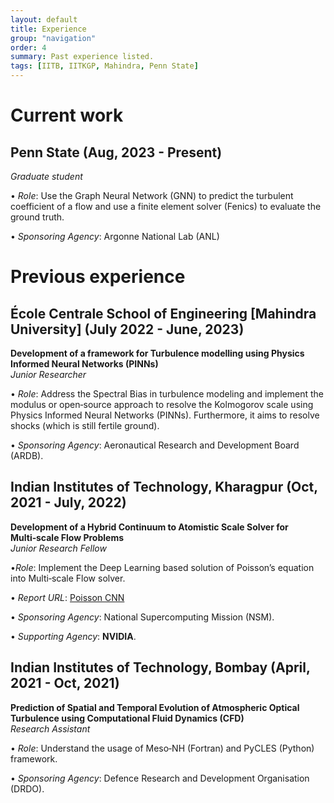 ```yaml
---
layout: default
title: Experience
group: "navigation"
order: 4
summary: Past experience listed.
tags: [IITB, IITKGP, Mahindra, Penn State]
---
```


# Current work

## Penn State (Aug, 2023 - Present)
_Graduate student_

• _Role_: Use the Graph Neural Network (GNN) to predict the turbulent coefficient of a flow and use a finite element solver (Fenics) to evaluate the ground truth.  

• _Sponsoring Agency_: Argonne National Lab (ANL)

# Previous experience

## École Centrale School of Engineering [Mahindra University] (July 2022 - June, 2023) 

**Development of a framework for Turbulence modelling using Physics Informed Neural Networks (PINNs)**  
_Junior Researcher_

• _Role_: Address the Spectral Bias in turbulence modeling and implement the modulus or open‑source approach to resolve the Kolmogorov scale using Physics Informed Neural Networks (PINNs). Furthermore, it aims to resolve shocks (which is still fertile ground).  

• _Sponsoring Agency_: Aeronautical Research and Development Board (ARDB).

## Indian Institutes of Technology, Kharagpur (Oct, 2021 - July, 2022)

**Development of a Hybrid Continuum to Atomistic Scale Solver for Multi‑scale Flow Problems**  
_Junior Research Fellow_

•_Role_: Implement the Deep Learning based solution of Poisson’s equation into Multi‑scale Flow solver.  

• _Report URL_: [Poisson CNN](/assets/pdfs/Poisson_CNN_usage.pdf)  

• _Sponsoring Agency_: National Supercomputing Mission (NSM).  

• _Supporting Agency_: **NVIDIA**.


## Indian Institutes of Technology, Bombay (April, 2021 - Oct, 2021)

**Prediction of Spatial and Temporal Evolution of Atmospheric Optical Turbulence using Computational Fluid Dynamics (CFD)**  
_Research Assistant_

• _Role_: Understand the usage of Meso‑NH (Fortran) and PyCLES (Python) framework.  

• _Sponsoring Agency_: Defence Research and Development Organisation (DRDO).

